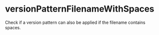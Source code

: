# versionPatternFilenameWithSpaces

Check if a version pattern can also be applied if the filename contains spaces.
